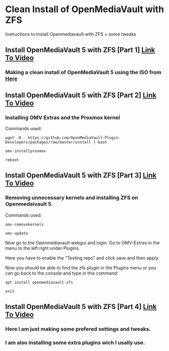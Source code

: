 # Clean Install of OpenMediaVault with ZFS
Instructions to Install Openmediavault with ZFS + some tweaks

## Install OpenMediaVault 5 with ZFS [Part 1] [Link To Video](https://www.youtube.com/watch?v=BMjpDUPF8E0)
### Making a clean install of OpenMediaVault 5 using the ISO from [Here](https://sourceforge.net/projects/openmediavault/files/)

## Install OpenMediaVault 5 with ZFS [Part 2] [Link To Video](https://www.youtube.com/watch?v=Wn_IwMI4dcY)

### Installing OMV Extras and the Proxmox kernel

Commands used:

~~~
wget -O - https://github.com/OpenMediaVault-Plugin-Developers/packages/raw/master/install | bash

omv-installproxmox

reboot
~~~

## Install OpenMediaVault 5 with ZFS [Part 3] [Link To Video](https://www.youtube.com/watch?v=d0TyNZpYxRs)

### Removing unnecessary kernels and installing ZFS on Openmedaivault 5

Commands used:

~~~
omv-removekernels

omv-update
~~~

Now go to the Openmediavault webgui and login.
Go to OMV-Extras in the menu to the left right under Plugins.

Here you have to enable the "Testing repo" and click save and then apply.

Now you should be able to find the zfs plugin in the Plugins menu
or you can go back to the console and type in this command:

~~~
apt install openmediavault-zfs

exit
~~~

## Install OpenMediaVault 5 with ZFS [Part 4] [Link To Video](https://www.youtube.com/watch?v=HI5tUHJ8p_M)

### Here I am just making some prefered settings and tweaks.
### I am also installing some extra plugins wich I usally use.
